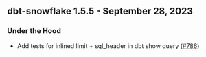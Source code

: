 ## dbt-snowflake 1.5.5 - September 28, 2023

### Under the Hood

- Add tests for inlined limit + sql_header in dbt show query ([#786](https://github.com/dbt-labs/dbt-snowflake/issues/786))
